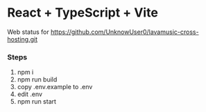 # React + TypeScript + Vite

Web status for https://github.com/UnknowUser0/lavamusic-cross-hosting.git

### Steps
1. npm i
2. npm run build
3. copy .env.example to .env
4. edit .env
5. npm run start
